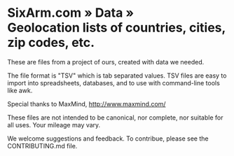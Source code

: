 # SixArm.com » Data » <br> Geolocation lists of countries, cities, zip codes, etc.

These are files from a project of ours, created with data we needed. 

The file format is "TSV" which is tab separated values. TSV files are easy to import into spreadsheets, databases, and to use with command-line tools like awk.

Special thanks to MaxMind, http://www.maxmind.com/

These files are not intended to be canonical, nor complete, nor suitable for all uses. Your mileage may vary. 

We welcome suggestions and feedback. To contribue, please see the CONTRIBUTING.md file.

